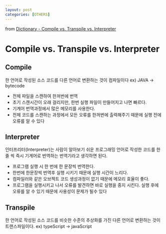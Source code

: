 ```yaml
---
layout: post
categories: [OTHERS]
---
```

from [Dictionary - Compile vs. Transpile vs. Interpreter](https://github.com/newkayak12/Dictionary/blob/master/cs/CompileTranspileInterpreter.md)



# Compile vs. Transpile vs. Interpreter
## Compile
한 언어로 작성된 소스 코드를 다른 언어로 변환하는 것이 컴파일이다
ex) JAVA -> bytecode

- 전체 파일을 스캔하여 한꺼번에 번역
- 초기 스캔시간이 오래 걸리지만, 한번 실행 파일이 만들어지고 나면 빠르다.
- 기계어 번역과정에서 많은 메모리를 사용한다.
- 전체 코드를 스캔하는 과정에서 모든 오류를 한꺼번에 출력해주기 때문에 실행 전에 오류를 알 수 있다

## Interpreter
인터프리터(Interpreter)는 사람이 알아보기 쉬운 프로그래밍 언어로 작성한 코드를 한 줄 씩 즉시 기계어로 번역하는 번역기라고 생각하면 된다.

- 프로그램 실행 시 한 번에 한 문장씩 번역한다.
- 한번에 한문장씩 번역후 실행 시키기 때문에 실행 시간이 느리다.
- 컴파일러와 같은 오브젝트 코드 생성과정이 없기 때문에 메모리 효율이 좋다.
- 프로그램을 실행시키고 나서 오류를 발견하면 바로 실행을 중지 시킨다. 실행 후에 오류를 알 수 있기 때문에 사용성이 문제가 될수 있다


## Transpile
한 언어로 작성된 소스 코드를 비슷한 수준의 추상화를 가진 다른 언어로 변환하는 것이 트랜스파일이다.
ex) typeScript -> javaScript
